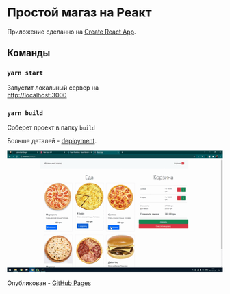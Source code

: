# Простой магаз на Реакт

Приложение сделанно на [Create React App](https://github.com/facebook/create-react-app).

## Команды
### `yarn start`

Запустит локальный сервер на\
[http://localhost:3000](http://localhost:3000) 

### `yarn build`

Соберет проект в папку `build`

Больше деталей -  [deployment](https://facebook.github.io/create-react-app/docs/deployment).



![Alt Text](./public/shop.gif)



Опубликован - [GitHub Pages](https://create-react-app.dev/docs/deployment/#github-pages)